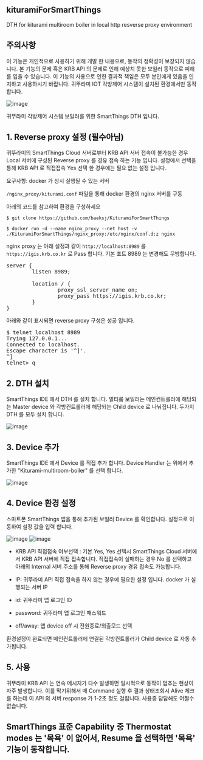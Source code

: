 ## kituramiForSmartThings
DTH for kiturami multiroom boiler in local http resverse proxy environment

## 주의사항
이 기능은 개인적으로 사용하기 위해 개발 한 내용으로, 동작의 정확성이 보장되지 않습니다.
본 기능의 문제 혹은 KRB API 의 문제로 인해 예상치 못한 보일러 동작으로 피해를 입을 수 있습니다.
이 기능의 사용으로 인한 결과적 책임은 모두 본인에게 있음을 인지하고 사용하시기 바랍니다.
귀뚜라미 IOT 각방제어 시스템이 설치된 환경에서만 동작 합니다.

![image](https://user-images.githubusercontent.com/1823785/118262354-be6e1180-b4ef-11eb-9941-a6c5ac31cd41.png)


귀뚜라미 각방제어 시스템 보일러를 위한 SmartThings DTH 입니다.

## 1. Reverse proxy 설정 (필수아님)

귀뚜라미의 SmartThings Cloud 서버로부터 KRB API 서버 접속이 불가능한 경우
Local 서버에 구성된 Reverse proxy 를 경유 접속 하는 기능 입니다.
설정에서 선택을 통해 KRB API 로 직접접속 Yes 선택 한 경우에는 필요 없는 설정 입니다.

요구사항: docker 가 상시 실행될 수 있는 서버

`/nginx_proxy/kiturami.conf` 파일을 통해 docker 환경의 nginx 서버를 구동

아래의 코드를 참고하여 환경을 구성하세요

`$ git clone https://github.com/baeksj/KituramiForSmartThings`

`$ docker run -d --name nginx_proxy --net host -v ./KituramiForSmartThings/nginx_proxy:/etc/nginx/conf.d:z nginx`

nginx proxy 는 아래 설정과 같이 `http://localhost:8989` 를 `https://igis.krb.co.kr` 로 Pass 합니다.
기본 포트 8989 는 변경해도 무방합니다.

<pre>
server {
        listen 8989;

        location / {
                proxy_ssl_server_name on;
                proxy_pass https://igis.krb.co.kr;
        }
}
</pre>

아래와 같이 표시되면 reverse proxy 구성은 성공 입니다.
<pre>
$ telnet localhost 8989
Trying 127.0.0.1...
Connected to localhost.
Escape character is '^]'.
^]
telnet> q
</pre>

## 2. DTH 설치
SmartThings IDE 에서 DTH 를 설치 합니다.
멀티룸 보일러는 메인컨트롤러에 해당되는 Master device 와 각방컨트롤러에 해당되는 Child device 로 나눠집니다.
두가지 DTH 를 모두 설치 합니다.

![image](https://user-images.githubusercontent.com/1823785/118264270-68e73400-b4f2-11eb-8e9f-aef0108d5af6.png)



## 3. Device 추가
SmartThings IDE 에서 Device 를 직접 추가 합니다.
Device Handler 는 위에서 추가한 "Kiturami-multiroom-boiler" 를 선택 합니다.

![image](https://user-images.githubusercontent.com/1823785/118262385-c9c13d00-b4ef-11eb-9c5e-8fb4e174d5fb.png)



## 4. Device 환경 설정
스마트폰 SmartThings 앱을 통해 추가된 보일러 Device 를 확인합니다.
설정으로 이동하여 설정 값을 입력 합니다.

![image](https://user-images.githubusercontent.com/1823785/118262404-d0e84b00-b4ef-11eb-850d-6ea6b337cac7.png)
![image](https://user-images.githubusercontent.com/1823785/118348844-dbeeba00-b587-11eb-8fab-87caad938447.png)

- KRB API 직접접속 여부선택 : 기본 Yes, Yes 선택시 SmartThings Cloud 서버에서 KRB API 서버에 직접 접속합니다.
직접접속이 실패하는 경우 No 를 선택하고 아래의 Internal 서버 주소를 통해 Reverse proxy 경유 접속도 가능합니다.

- IP: 귀뚜라미 API 직접 접속을 하지 않는 경우에 필요한 설정 입니다. docker 가 실행되는 서버 IP

- id: 귀뚜라미 앱 로그인 ID

- password: 귀뚜라미 앱 로그인 패스워드

- off/away: 앱 device off 시 전원종료/외출모드 선택

환경설정이 완료되면 메인컨트롤러에 연결된 각방컨트롤러가 Child device 로 자동 추가됩니다.

## 5. 사용
귀뚜라미 KRB API 는 연속 메시지가 다수 발생하면 일시적으로 동작이 멈추는 현상이 자주 발생합니다.
이를 막기위해서 매 Command 실행 후 결과 상태조회시 Alive 체크를 하는데 이 API 의 서버 response 가 1-2초 정도 걸립니다.
사용중 답답해도 어쩔수 없습니다.

## SmartThings 표준 Capability 중 Thermostat modes 는 '목욕' 이 없어서, Resume 을 선택하면 '목욕' 기능이 동작합니다.
